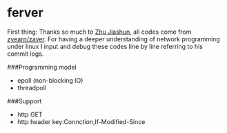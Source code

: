 ferver
=============

First thing: Thanks so much to [Zhu Jiashun][1], all codes come from [zyearn/zaver][1].
For having a deeper understanding of network programming under linux I input and debug these codes line by line referring to his commit logs.


###Programming model

 - epoll (non-blocking IO)
 - threadpoll

###Support

 - http GET
 - http header key:Connction,If-Modified-Since

[1]: http://lifeofzjs.com/
[2]: https://github.com/zyearn/zaver

